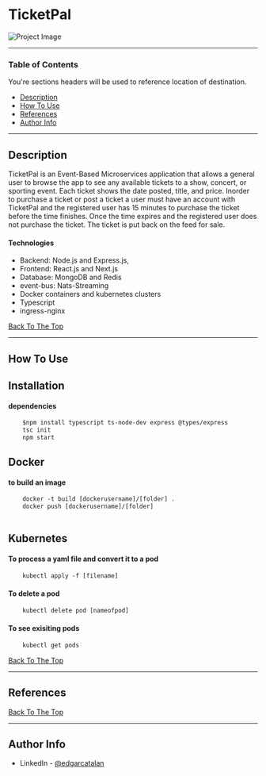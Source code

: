 # TicketPal

![Project Image](project-image-url)


---

### Table of Contents
You're sections headers will be used to reference location of destination.

- [Description](#description)
- [How To Use](#how-to-use)
- [References](#references)
- [Author Info](#author-info)

---

## Description

TicketPal is an Event-Based Microservices application that allows a general user to browse the app to see any available tickets to a show, concert, or sporting event. Each ticket shows the date posted, title, and price. Inorder to purchase a ticket or post a ticket a user must have an account with TicketPal and the registered user has 15 minutes to purchase the ticket before the time finishes. Once the time expires and the registered user does not purchase the ticket. The ticket is put back on the feed for sale. 


#### Technologies

- Backend: Node.js and Express.js, 
- Frontend: React.js and Next.js
- Database: MongoDB and Redis
- event-bus: Nats-Streaming
- Docker containers and kubernetes clusters
- Typescript
- ingress-nginx

[Back To The Top](#read-me-template)

---

## How To Use

## Installation


#### dependencies

```html
    $npm install typescript ts-node-dev express @types/express
    tsc init
    npm start
```

## Docker

#### to build an image
```html
    docker -t build [dockerusername]/[folder] .
    docker push [dockerusername]/[folder]
    
```

## Kubernetes

#### To process a yaml file and convert it to a pod
```html
    kubectl apply -f [filename]    
```

#### To delete a pod
```html
    kubectl delete pod [nameofpod]    
```

#### To see exisiting pods
```html
    kubectl get pods    
```



[Back To The Top](#Table-of-Contents)

---

## References
[Back To The Top](#Table-of-Contents)

---


## Author Info

- LinkedIn - [@edgarcatalan](https://www.linkedin.com/in/edgarcatalan10/)

